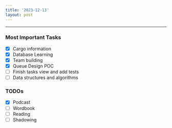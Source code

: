 ```yaml
---
title: '2023-12-13'
layout: post
---
```


---

### Most Important Tasks

- [x] Cargo information
- [x] Database Learning
- [x] Team building
- [x] Queue Design POC
- [ ] Finish tasks view and add tests
- [ ] Data structures and algorithms

### TODOs

- [x] Podcast
- [ ] Wordbook
- [ ] Reading
- [ ] Shadowing
